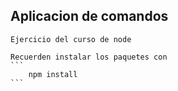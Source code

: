 ## Aplicacion de comandos
    Ejercicio del curso de node

    Recuerden instalar los paquetes con 
    ```
        npm install
    ```